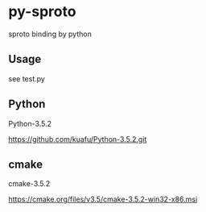 # py-sproto
sproto binding by python



Usage
------------------------------------
see test.py

Python
------------------------------------
Python-3.5.2

https://github.com/kuafu/Python-3.5.2.git

cmake
------------------------------------
cmake-3.5.2

https://cmake.org/files/v3.5/cmake-3.5.2-win32-x86.msi